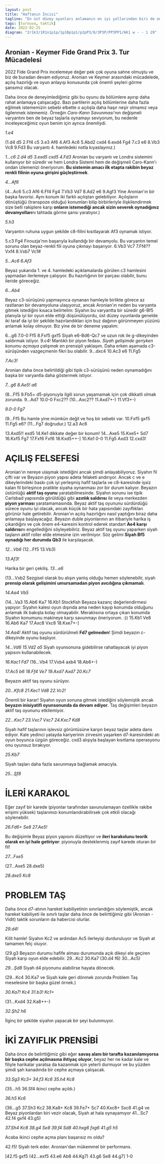 ```yaml
---
layout: post
title: "Haftanın İncisi"
tagline: "En üst düzey oyunları anlamanın en iyi yollarından biri de onları bölümlere ayırarak her bir parçaya dikkatle bakmak."
tags: [turnuva, taktik]
date: 2022-02-25
diagram: "2r1k3/1R1n1p1p/1p1Bp1p1/p2pP3/8/3P3P/PP3PP1/6K1 w - - 1 29"
---
```


## **Aronian - Keymer** **Fide Grand Prix 3. Tur Mücadelesi**

2022 Fide Grand Prix incelemeye değer pek çok oyuna sahne olmuştu ve biz de buradan devam ediyoruz.
Aronian ve Keymer arasındaki mücadelede, açılış hazırlığı ve oyun anlayışı konusunda çok önemli şeyleri görme şansımız olacak.  

Daha önce de deneyimlediğimiz gibi bu oyunu da bölümlere ayırıp daha rahat anlamaya çalışacağız. Bazı partilerin açılış bölümlerine daha fazla eğilmek istememizin sebebi elbette o açılışla daha haşır neşir olmamız veya ilgilenmek istememiz. Örneğin *Caro-Kann Savunması*'nın değişmeli varyantını ben de beyaz taşlarla oynamayı seviyorum, bu nedenle inceleyeceğimiz oyun benim için ayrıca önemliydi.   

_1.e4_

(1.d4 d5 2.Ff4 c5 3.e3 Af6 4.Af3 Ac6 5.Abd2 cxd4 6.exd4 Fg4 7.c3 e6 8.Vb3 Vc8 9.Fd3 Bu varyantı 4. hamledeki notla kıyaslayınız.)

_1...c6 2.d4 d5 3.exd5 cxd5 4.Fd3_ Aronian bu varyantı ve Londra sistemini kullanıyor bir süredir ve hem Londra Sistemi hem de değişmeli Caro-Kann'ı ondan izlemenizi öneriyorum.
**Bu sistemin amacı ilk etapta rakibin beyaz renkli filinin oyuna girişini güçleştirmek**.

_4...Af6_

(4...Ac6 5.c3 Af6 6.Ff4 Fg4 7.Vb3 Vd7 8.Ad2 e6 9.Agf3 Yine Aronian'ın bir başka favorisi. Aynı konum iki farklı açılıştan gelebiliyor. Açılışların dönüştüğü (transpoze olduğu) konumları bilip birbirleriyle ilişkilendirmek size belli rakiplere karşı **onların istemediği ancak sizin severek oynadığınız devamyolları**nı tahtada görme şansı yaratıyor.)

_5.h3_

Varyantın ruhuna uygun şekilde c8-filini kısıtlayarak Af3 oynamak istiyor.

5.c3 Fg4 Firouzja'nın başarıyla kullandığı bir devamyolu. Bu varyantın temel sorunu olan beyaz-renkli fili oyuna çıkmayı başarıyor. 6.Vb3 Vc7 7.Ff4?? Vxf4 8.Vxb7 Vc1#

_5...Ac6 6.Af3_

Beyaz yukarıda 1. ve 4. hamledeki açıklamalarda görülen c3 hamlesini yapmadan ilerlemeye çalışıyor. Bu hazırlığının bir parçası olabilir, bunu ileride göreceğiz.

_6...Ab4_

Beyaz c3-sürüşünü yapmayınca oynanan hamleyle birlikte görece az rastlanan bir devamyoluna ulaşıyoruz, ancak Aronian'ın neden bu varyanta gitmek istediğini kısaca belirtelim: Siyahın bu varyantta bir süredir g6-Bf5 planıyla iyi bir oyun elde ettiği düşünülüyordu, üst düzey oyunlarda genelde iki taraf da iyi bir şekilde hazırlandıkları için buz dağının görünmeyen yüzünü anlamak kolay olmuyor. Biz yine de bir deneme yapalım:

6...g6 7.0-0 Ff5 8.Fxf5 gxf5 Siyah e6-Bd6-Qc7 ve uzun rok ile g-dikeyinden saldırmak istiyor. 9.c4! Mantıklı bir piyon fedası. _Siyah gelişimde geriyken konumu açmaya çalışmak_ en prensipli yaklaşım. Daha erken aşamada c3-sürüşünden vazgeçmenin fikri bu olabilir. 9...dxc4 10.Ac3 e6 11.Fg5

_7.Ac3!_

<div class="cbdiagram"
data-size="300"
data-fen="r1bqkb1r/pp2pppp/5n2/3p4/1n1P4/2NB1N1P/PPP2PP1/R1BQK2R b KQkq - 4 7"
data-buttons="0"
data-legend="Analiz Diyagramı - Beyaz Oynar Kazanır!">
</div>


Aronian daha önce belirtildiği gibi tipik c3-sürüşünü neden oynamadığını başka bir varyantla daha göstermek istiyor.

_7...g6 8.Ae5! a6_

(8...Ff5 9.Fb5+ d5-piyonuyla ilgili sorun yaşamamak için çok dikkatli olmak zorunda. 9...Ad7 10.0-0 Fxc2?? (10...Axc2?? 11.Axd7+-) 11.Vf3+-)

_9.0-0 Fg7_

(9...Ff5 Bu hamle yine mümkün değil ve hoş bir sebebi var. 10.Fxf5 gxf5 11.Fg5 e6? (11...Fg7 doğrudur.) 12.a3 Ac6

<div class="cbdiagram"
data-size="300"
data-fen="r2qkb1r/1p3p1p/p1n1pn2/3pNpB1/3P4/P1N4P/1PP2PP1/R2Q1RK1 w kq - 1 13"
data-buttons="0"
data-legend="Analiz Diyagramı - Beyaz Oynar Kazanır!">
</div>


13.Axd5!! exd5 14.Ke1 dikkate değer bir konum! 14...Axe5 15.Kxe5+ Sd7 16.Kxf5 Fg7 17.Fxf6 Fxf6 18.Kxd5++-] 10.Ke1 0-0 11.Fg5 Axd3 12.cxd3!

<div class="cbdiagram"
data-size="400"
data-fen="r1bq1rk1/1p2ppbp/p4np1/3pN1B1/3P4/2NP3P/PP3PP1/R2QR1K1 b - - 0 1"
data-buttons="0"
data-legend="Siyah Oynar">
</div>

# AÇILIŞ FELSEFESİ

Aronian'ın nereye ulaşmak istediğini ancak şimdi anlayabiliyoruz. Siyahın fil çifti var ve Beyazın piyon yapısı adeta felaketi andırıyor. Ancak c ve e dikeylerindeki baskı çok iyi yerleşmiş hafif taşlarla ve c8-karesinde işsiz kalan fil birleşince pratikte siyaha oynanması zor bir durum kalıyor. Beyazın üstünlüğü **aktif taş oyunu** yaratabilmesinde. Siyahın sorunu ise tipik Carlsbad yapısında görüldüğü gibi **azınlık saldırısı** ile veya merkezden **piyon yarması** yaratamamasında. Beyaz aktif taş oyununu sürdürdüğü sürece oyunu iyi olacak, ancak küçük bir hata yapısındaki zayıflıkları görünür hale getirebilir. Aronian'ın açılış hazırlığını nasıl yaptığını biraz daha anlamaya başlayacağız. Beyazın duble piyonlarının an itibariyle harika iş çıkardığını ve çok önem e4-karesini kontrol ederek standart **Ae4 karşı saldırısı**nı engellediğini söyleyebiliriz. Beyaz aktif taş oyunu yaparken siyah taşların aktif roller elde etmesine izin verilmiyor. Söz gelimi **Siyah Bf5 oynadığı her durumda Qb3** ile karşılaşacak.

_12...Vb6_ (12...Ff5 13.Vb3)

_13.Af3!_

Harika bir geri çekiliş. _13...e6_

(13...Vxb2 Sezgisel olarak bu alışın yanlış olduğu hemen söylenebilir, siyah **prensip olarak gelişimini umursamadan piyon avcılığına çıkmamalı**.

  _14.Aa4 Vb5_

  (14...Va3 15.Ab6 Ka7 16.Kb1 Stockfish Beyaza kazanç değerlendirmesi yapıyor: Siyahın kalesi oyun dışında ama neden kayıp konumda olduğunu anlamak ilk bakışta kolay olmayabilir. Meraklısına ortaya çıkan konumda Siyahın konumunu makineye karşı savunmayı öneriyorum. :)) 15.Kb1 Ve8 16.Ab6 Ka7 17.Axc8 Vxc8 18.Kxe7+-]

   _14.Aa4!_
  Aktif taş oyunu sürdürülmeli **Fd7 gelmeden**! Şimdi beyazın c-dikeyinde oyunu başlıyor.

   _14...Vd6 15.Vd2 a5_ Siyah oyunsonuna gidebilirse rahatlayacak iyi piyon yapısını kullanabilecek.

   _16.Kac1 Fd7_ (16...Vb4 17.Vxb4 axb4 18.Ab6+-)

   _17.Ac5 b6 18.Ff4 Ve7 19.Axd7 Axd7 20.Kc7_

   <div class="cbdiagram"
   data-size="400"
   data-fen="r4rk1/2Rnqpbp/1p2p1p1/p2p4/3P1B2/3P1N1P/PP1Q1PP1/4R1K1 b - - 0 1"
   data-buttons="0"
   data-legend="Siyah Oynar">
   </div>


 Beyazın aktif taş oyunu sürüyor.

 _20...Kfc8 21.Kec1 Vd8 22.Vc2!_

 Önemli bir karar! Siyahın oyun sonuna gitmek istediğini söylemiştik ancak **beyazın inisiyatifi oyunsonunda da devam ediyor**. Taş değişimleri beyazın aktif taş oyununu etkilemiyor.

 _22...Kxc7 23.Vxc7 Vxc7 24.Kxc7 Kd8_

 <div class="cbdiagram"
 data-size="400"
 data-fen="3r2k1/2Rn1pbp/1p2p1p1/p2p4/3P1B2/3P1N1P/PP3PP1/6K1 w - - 0 1"
 data-buttons="0"
 data-legend="Siyah Oynar">
 </div>

 Siyah hafif taşlarının işlevsiz görüntüsüne karşın beyaz taşlar adeta dans ediyor. Kale yedinci yatayda kariyerinin zirvesini yaşarken d7-karesindeki atı oyun boyunca üzgün göreceğiz. cxd3 alışıyla başlayan kısıtlama operasyonu onu oyunsuz bırakıyor.

 _25.Kb7_

 Siyah taşları daha fazla savunmaya bağlamak amacıyla.

 _25...Şf8_

# İLERİ KARAKOL

Eğer zayıf bir karede (piyonlar tarafından savunulamayan özellikle rakibe erişimi yüksek) taşlarımızı konumlandırabilirsek çok etkili olacağı söylenebilir.

_26.Fd6+ Se8 27.Ae5!_

Bu değişimle Beyaz piyon yapısını düzeltiyor ve **ileri karakolunu teorik olarak en iyi hale getiriyor**: piyonuyla desteklenmiş zayıf karede oturan bir fil!

_27...Fxe5_

(27...Axe5 28.dxe5)

_28.dxe5 Kc8_

<div class="cbdiagram"
data-size="400"
data-fen="2r1k3/1R1n1p1p/1p1Bp1p1/p2pP3/8/3P3P/PP3PP1/6K1 w - - 0 1"
data-buttons="0"
data-legend="Siyah Oynar">
</div>


# PROBLEM TAŞ

Daha önce d7-atının hareket kabiliyetinin sınırlandığını söylemiştik, ancak hareket kabiliyeti ile sınırlı taşlar daha önce de belirttiğimiz gibi (Aronian - Vidit) taktik sorunların da habercisi olurlar.

_29.d4!_

Kilit hamle! Siyahın Kc2 ve ardından Ac5 ilerleyişi durduruluyor ve Siyah at tamamen felç oluyor.

(29.g3 Beyazın durumu hafife alması durumunda açık dikeyi ele geçiren Siyah karşı oyun elde edebilir. 29...Kc2 30.Ka7 (30.d4 f6) 30...Ac5)

_29...Şd8_ Siyah d4 piyonunu alabilirse hayata dönecek.

(29...Kc4 30.Ka7 ve Siyah kale geri dönmek zorunda Problem Taş meselesine bir başka güzel örnek.)

_30.Ka7! Kc4 31.b3! Kc1+_

(31...Kxd4 32.Ka8++-)

_32.Şh2 h6_

<div class="cbdiagram"
data-size="400"
data-fen="3k4/R2n1p2/1p1Bp1pp/p2pP3/3P4/1P5P/P4PPK/2r5 w - - 0 1"
data-buttons="0"
data-legend="Siyah Oynar">
</div>

İlginç bir şekilde siyahın yapacak bir şeyi bulunmuyor.

# İKİ ZAYIFLIK PRENSİBİ

Daha önce de belirttiğimiz gibi eğer **savaş alanı bir tarafta kazanılamıyorsa bir başka cephe açılmasına ihtiyaç oluyor**, beyaz her ne kadar kale ve filiyle harikalar yaratsa da kazanmak için yeterli durmuyor ve bu yüzden şimdi şah kanadında bir cephe açmaya çalışacak.

_33.Sg3 Kc3+ 34.f3 Kc6 35.h4 Kc8_

(35...h5 36.Sf4 ikinci cephe açıldı.)

_36.h5 Kc6_

(36...g5 37.Sh3 Kc2 38.Ka8+ Kc8 39.Fe7+ Sc7 40.Kxc8+ Sxc8 41.g4 ve Beyaz piyonlardan biri vezir olacak, Siyah at hala oynayamıyor 41...Sc7 42.f4 gxf4 43.g5)

_37.Sh4 Kc8 38.g4 Se8 39.f4 Sd8 40.hxg6 fxg6 41.g5 h5_

<div class="cbdiagram"
data-size="400"
data-fen="2rk4/R2n4/1p1Bp1p1/p2pP1Pp/3P1P1K/1P6/P7/8 w - - 0 1"
data-buttons="0"
data-legend="Siyah Oynar">
</div>

 Acaba ikinci cephe açma planı başarısız mı oldu?

 42.f5! Siyah terk eder. Aronian'dan mükemmel bir performans.

 [42.f5 gxf5 (42...exf5 43.e6 Ab8 44.Kg7) 43.g6 Se8 44.g7]  1-0
